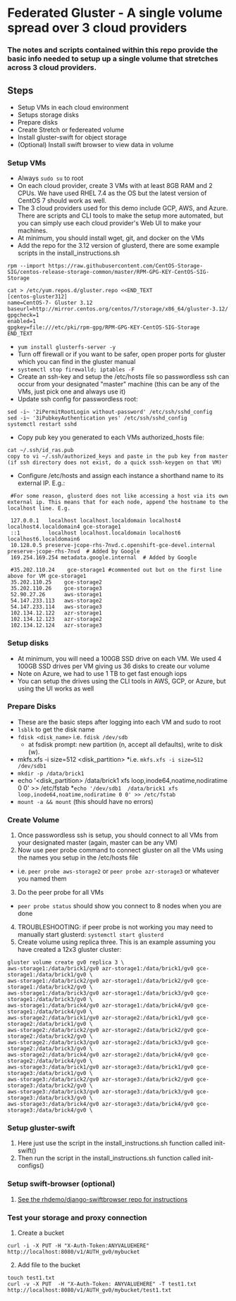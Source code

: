 # Federated Gluster - A single volume spread over 3 cloud providers
### The notes and scripts contained within this repo provide the basic info needed to setup up a single volume that stretches across 3 cloud providers.

## Steps
- Setup VMs in each cloud environment
- Setups storage disks
- Prepare disks
- Create Stretch or federeated volume
- Install gluster-swift for object storage 
- (Optional) Install swift browser to view data in volume

### Setup VMs
- Always `sudo su` to root 
- On each cloud provider, create 3 VMs with at least 8GB RAM and 2 CPUs.  We have used RHEL 7.4 as the OS but the latest version of CentOS 7 should work as well.
- The 3 cloud providers used for this demo include GCP, AWS, and Azure.  There are scripts and CLI tools to make the setup more automated, but you can simply use each cloud provider's Web UI to make your machines.
- At minimum, you should install wget, git, and docker on the VMs
- Add the repo for the 3.12 version of glusterd, there are some example scripts in the install_instructions.sh
```
rpm --import https://raw.githubusercontent.com/CentOS-Storage-SIG/centos-release-storage-common/master/RPM-GPG-KEY-CentOS-SIG-Storage

cat > /etc/yum.repos.d/gluster.repo <<END_TEXT
[centos-gluster312]
name=CentOS-7- Gluster 3.12
baseurl=http://mirror.centos.org/centos/7/storage/x86_64/gluster-3.12/
gpgcheck=1
enabled=1
gpgkey=file:///etc/pki/rpm-gpg/RPM-GPG-KEY-CentOS-SIG-Storage
END_TEXT
```
- `yum install glusterfs-server -y`
- Turn off firewall or if you want to be safer, open proper ports for gluster which you can find in the gluster manual
- `systemctl stop firewalld; iptables -F`
- Create an ssh-key and setup the /etc/hosts file so passwordless ssh can occur from your designated "master" machine (this can be any of the VMs, just pick one and always use it)
- Update ssh config for passwordless root:
```
sed -i~ '2iPermitRootLogin without-password' /etc/ssh/sshd_config
sed -i~ '3iPubkeyAuthentication yes' /etc/ssh/sshd_config
systemctl restart sshd
```

- Copy pub key you generated to each VMs authorized_hosts file:
```
cat ~/.ssh/id_ras.pub
copy to vi ~/.ssh/authorized_keys and paste in the pub key from master
(if ssh directory does not exist, do a quick sssh-keygen on that VM)
```
- Configure /etc/hosts and assign each instance a shorthand name to its external IP. E.g.:
``` 
 #For some reason, glusterd does not like accessing a host via its own external ip. This means that for each node, append the hostname to the localhost line. E.g.
  
 127.0.0.1   localhost localhost.localdomain localhost4 localhost4.localdomain4 gce-storage1
 ::1         localhost localhost.localdomain localhost6 localhost6.localdomain6
 10.128.0.5 preserve-jcope-rhs-7nvd.c.openshift-gce-devel.internal preserve-jcope-rhs-7nvd  # Added by Google
 169.254.169.254 metadata.google.internal  # Added by Google
 
 #35.202.110.24    gce-storage1 #commented out but on the first line above for VM gce-storage1
 35.202.110.25    gce-storage2
 35.202.110.26    gce-storage3
 52.90.27.26      aws-storage1
 54.147.233.113   aws-storage2
 54.147.233.114   aws-storage3
 102.134.12.122   azr-storage1
 102.134.12.123   azr-storage2
 102.134.12.124   azr-storage3
```
### Setup disks
- At minimum, you will need a 100GB SSD drive on each VM.  We used 4 100GB SSD drives per VM giving us 36 disks to create our volume
- Note on Azure, we had to use 1 TB to get fast enough iops
- You can setup the drives using the CLI tools in AWS, GCP, or Azure, but using the UI works as well

### Prepare Disks
* These are the basic steps after logging into each VM and sudo to root
* `lsblk` to get the disk name
* `fdisk <disk_name>` i.e. `fdisk /dev/sdb`
  * at fsdisk prompt: new partition (n, accept all defaults), write to disk (w).
* mkfs.xfs -i size=512 <disk_partition> 
  *i.e. `mkfs.xfs -i size=512 /dev/sdb1`
* `mkdir -p /data/brick1`
* echo '<disk_partition>  /data/brick1 xfs loop,inode64,noatime,nodiratime 0 0' >> /etc/fstab
   *`echo '/dev/sdb1  /data/brick1 xfs loop,inode64,noatime,nodiratime 0 0' >> /etc/fstab`
* `mount -a && mount` (this should have no errors)

### Create Volume
1. Once passwordless ssh is setup, you should connect to all VMs from your designated master (again, master can be any VM)
2. Now use peer probe command to connect gluster on all the VMs using the names you setup in the /etc/hosts file
  * i.e. `peer probe aws-storage2` or `peer probe azr-storage3` or whatever you named them
3. Do the peer probe for all VMs
  * `peer probe status` should show you connect to 8 nodes when you are done
4. TROUBLESHOOTING: if peer probe is not working you may need to manually start glusterd: `systemctl start glusterd`
5. Create volume using replica three.  This is an example assuming you have created a 12x3 gluster cluster:
```
gluster volume create gv0 replica 3 \ 
aws-storage1:/data/brick1/gv0 azr-storage1:/data/brick1/gv0 gce-storage1:/data/brick1/gv0 \
aws-storage1:/data/brick2/gv0 azr-storage1:/data/brick2/gv0 gce-storage1:/data/brick2/gv0 \
aws-storage1:/data/brick3/gv0 azr-storage1:/data/brick3/gv0 gce-storage1:/data/brick3/gv0 \
aws-storage1:/data/brick4/gv0 azr-storage1:/data/brick4/gv0 gce-storage1:/data/brick4/gv0 \
aws-storage2:/data/brick1/gv0 azr-storage2:/data/brick1/gv0 gce-storage2:/data/brick1/gv0 \
aws-storage2:/data/brick2/gv0 azr-storage2:/data/brick2/gv0 gce-storage2:/data/brick2/gv0 \
aws-storage2:/data/brick3/gv0 azr-storage2:/data/brick3/gv0 gce-storage2:/data/brick3/gv0 \
aws-storage2:/data/brick4/gv0 azr-storage2:/data/brick4/gv0 gce-storage2:/data/brick4/gv0 \
aws-storage3:/data/brick1/gv0 azr-storage3:/data/brick1/gv0 gce-storage3:/data/brick1/gv0 \
aws-storage3:/data/brick2/gv0 azr-storage3:/data/brick2/gv0 gce-storage3:/data/brick2/gv0 \
aws-storage3:/data/brick3/gv0 azr-storage3:/data/brick3/gv0 gce-storage3:/data/brick3/gv0 \
aws-storage3:/data/brick4/gv0 azr-storage3:/data/brick4/gv0 gce-storage3:/data/brick4/gv0 \
```
### Setup gluster-swift
1. Here just use the script in the install_instructions.sh function called init-swift()
2. Then run the script in the install_instructions.sh function called init-configs()

### Setup swift-browser (optional)
1. [See the rhdemo/django-swiftbrowser repo for instructions](https://github.com/rhdemo/django-swiftbrowser)

### Test your storage and proxy connection
1. Create a bucket
```
curl -i -X PUT -H "X-Auth-Token:ANYVALUEHERE" http://localhost:8080/v1/AUTH_gv0/mybucket
```
2. Add file to the bucket
```
touch test1.txt
curl -v -X PUT  -H "X-Auth-Token: ANYVALUEHERE" -T test1.txt http://localhost:8080/v1/AUTH_gv0/mybucket/test1.txt
```

